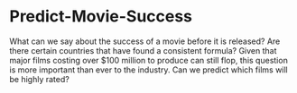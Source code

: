 # Predict-Movie-Success
What can we say about the success of a movie before it is released? Are there  certain countries that have found a consistent formula? Given that major films  costing over $100 million to produce can still flop, this question is more important  than ever to the industry. Can we predict which films will be highly rated?
